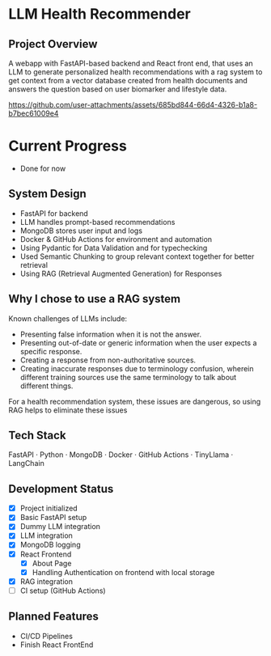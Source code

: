 # LLM Health Recommender

## Project Overview
A webapp with FastAPI-based backend and React front end, that uses an LLM to generate personalized health recommendations with a rag system to get context from a vector database created from health documents and answers the question based on user biomarker and lifestyle data.



https://github.com/user-attachments/assets/685bd844-66d4-4326-b1a8-b7bec61009e4



# Current Progress
- Done for now


## System Design
- FastAPI for backend
- LLM handles prompt-based recommendations
- MongoDB stores user input and logs
- Docker & GitHub Actions for environment and automation
- Using Pydantic for Data Validation and for typechecking
- Used Semantic Chunking to group relevant context together for better retrieval
- Using RAG (Retrieval Augmented Generation) for Responses


## Why I chose to use a RAG system
Known challenges of LLMs include:

- Presenting false information when it is not the answer.
- Presenting out-of-date or generic information when the user expects a specific response.
- Creating a response from non-authoritative sources.
- Creating inaccurate responses due to terminology confusion, wherein different training sources use the same terminology to talk about different things.

For a health recommendation system, these issues are dangerous, so using RAG helps to eliminate these issues


## Tech Stack
FastAPI · Python · MongoDB · Docker · GitHub Actions · TinyLlama · LangChain

## Development Status
- [x] Project initialized
- [x] Basic FastAPI setup
- [x] Dummy LLM integration
- [x] LLM integration
- [x] MongoDB logging
- [x] React Frontend
    - [x] About Page
    - [x] Handling Authentication on frontend with local storage
- [X] RAG integration
- [ ] CI setup (GitHub Actions)

## Planned Features
- CI/CD Pipelines
- Finish React FrontEnd
